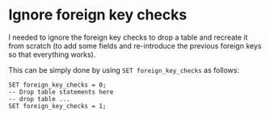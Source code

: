 # Ignore foreign key checks

I needed to ignore the foreign key checks to drop a table and recreate it from scratch (to add some fields and re-introduce the previous foreign keys so that everything works).

This can be simply done by using `SET foreign_key_checks` as follows:
```
SET foreign_key_checks = 0;
-- Drop table statements here
-- drop table ...
SET foreign_key_checks = 1;
```
